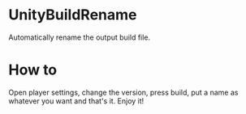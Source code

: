 # UnityBuildRename
Automatically rename the output build file.

# How to
Open player settings, change the version, press build, put a name as whatever you want and that's it.
Enjoy it!

